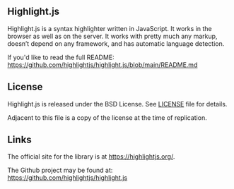 ## Highlight.js

Highlight.js is a syntax highlighter written in JavaScript. It works in
the browser as well as on the server. It works with pretty much any
markup, doesn’t depend on any framework, and has automatic language
detection.

If you'd like to read the full README:<br>
<https://github.com/highlightjs/highlight.js/blob/main/README.md>

## License

Highlight.js is released under the BSD License. See [LICENSE](https://github.com/highlightjs/highlight.js/blob/main/LICENSE) file
for details.

Adjacent to this file is a copy of the license at the time of replication.

## Links

The official site for the library is at <https://highlightjs.org/>.

The Github project may be found at: <https://github.com/highlightjs/highlight.js>